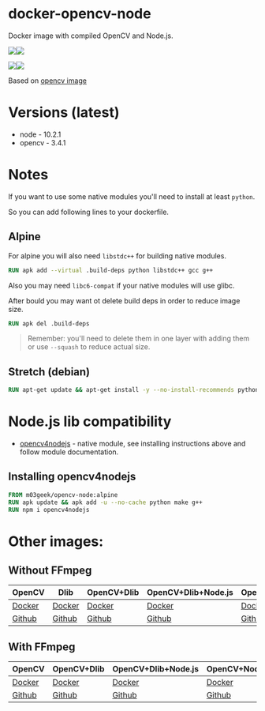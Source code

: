 # docker-opencv-node

Docker image with compiled OpenCV and Node.js.

[![](https://images.microbadger.com/badges/version/m03geek/opencv-node:alpine.svg)](https://microbadger.com/images/m03geek/opencv-node:alpine "version")[![](https://images.microbadger.com/badges/image/m03geek/opencv-node:alpine.svg)](https://microbadger.com/images/m03geek/opencv-node:alpine "layers")

[![](https://images.microbadger.com/badges/version/m03geek/opencv-node:stretch.svg)](https://microbadger.com/images/m03geek/opencv-node:stretch "version")[![](https://images.microbadger.com/badges/image/m03geek/opencv-node:stretch.svg)](https://microbadger.com/images/m03geek/opencv-node:stretch "layers")

Based on [opencv image](https://hub.docker.com/r/m03geek/opencv/)

# Versions (latest)

* node - 10.2.1
* opencv - 3.4.1

# Notes

If you want to use some native modules you'll need to install at least `python`.

So you can add following lines to your dockerfile.

## Alpine 

For alpine you will also need `libstdc++` for building native modules.

```Dockerfile
RUN apk add --virtual .build-deps python libstdc++ gcc g++
```

Also you may need `libc6-compat` if your native modules will use glibc.

After bould you may want ot delete build deps in order to reduce image size.

```Dockerfile
RUN apk del .build-deps
```

> Remember: you'll need to delete them in one layer with adding them or use `--squash` to reduce actual size.

## Stretch (debian)

```Dockerfile
RUN apt-get update && apt-get install -y --no-install-recommends python build-essential
```

# Node.js lib compatibility

* [opencv4nodejs](https://www.npmjs.com/package/opencv4nodejs) - native module, see installing instructions above and follow module documentation.

## Installing opencv4nodejs

```Dockerfile
FROM m03geek/opencv-node:alpine
RUN apk update && apk add -u --no-cache python make g++
RUN npm i opencv4nodejs
```

# Other images:

## Without FFmpeg

| OpenCV | Dlib | OpenCV+Dlib | OpenCV+Dlib+Node.js | OpenCV+Node.js | Dlib+Node.js |
|-|-|-|-|-|-|
| [Docker](https://hub.docker.com/r/m03geek/opencv/) | [Docker](https://hub.docker.com/r/m03geek/dlib/) | [Docker](https://hub.docker.com/r/m03geek/opencv-dlib/) | [Docker](https://hub.docker.com/r/m03geek/opencv-dlib-node/) | [Docker](https://hub.docker.com/r/m03geek/opencv-node/) | [Docker](https://hub.docker.com/r/m03geek/dlib-node/) |
| [Github](https://github.com/SkeLLLa/docker-opencv) | [Github](https://github.com/SkeLLLa/docker-dlib) | [Github](https://github.com/SkeLLLa/docker-opencv-dlib) | [Github](https://github.com/SkeLLLa/docker-opencv-dlib-node) | [Github](https://github.com/SkeLLLa/docker-opencv-node) | [Github](https://github.com/SkeLLLa/docker-dlib-node) |

## With FFmpeg

| OpenCV | OpenCV+Dlib | OpenCV+Dlib+Node.js | OpenCV+Node.js |
|-|-|-|-|
| [Docker](https://hub.docker.com/r/m03geek/ffmpeg-opencv/) | [Docker](https://hub.docker.com/r/m03geek/ffmpeg-opencv-dlib/) | [Docker](https://hub.docker.com/r/m03geek/ffmpeg-opencv-dlib-node/) | [Docker](https://hub.docker.com/r/m03geek/ffmpeg-opencv-dlib-node/) |
| [Github](https://github.com/SkeLLLa/docker-ffmpeg-opencv) | [Github](https://github.com/SkeLLLa/docker-ffmpeg-opencv) | [Github](https://github.com/SkeLLLa/docker-ffmpeg-opencv-dlib-node) | [Github](https://github.com/SkeLLLa/docker-ffmpeg-opencv-node) |
